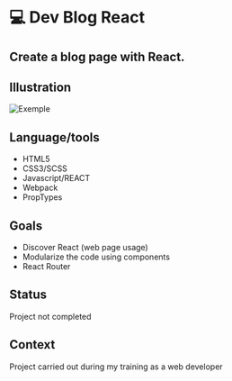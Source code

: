 # :computer: Dev Blog React

## Create a blog page with React.

## Illustration
![Exemple](img/rendering.png)

## Language/tools
- HTML5
- CSS3/SCSS
- Javascript/REACT
- Webpack
- PropTypes

## Goals 
- Discover React (web page usage)
- Modularize the code using components
- React Router

## Status
Project not completed

## Context
Project carried out during my training as a web developer